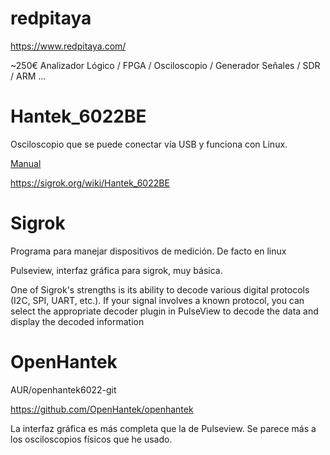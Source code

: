 # redpitaya

<https://www.redpitaya.com/>

~250€ Analizador Lógico / FPGA / Osciloscopio / Generador Señales / SDR / ARM ...

# Hantek_6022BE

Osciloscopio que se puede conectar vía USB y funciona con Linux.

[Manual](https://www.sigmaelectronica.net/manuals/Hantek6022BE_Manual.pdf)

<https://sigrok.org/wiki/Hantek_6022BE>

# Sigrok

Programa para manejar dispositivos de medición. De facto en linux

Pulseview, interfaz gráfica para sigrok, muy básica.

One of Sigrok's strengths is its ability to decode various digital protocols (I2C, SPI, UART, etc.).  If your signal involves a known protocol, you can select the appropriate decoder plugin in PulseView to decode the data and display the decoded information

# OpenHantek

AUR/openhantek6022-git

<https://github.com/OpenHantek/openhantek>

La interfaz gráfica es más completa que la de Pulseview.
Se parece más a los osciloscopios físicos que he usado.
